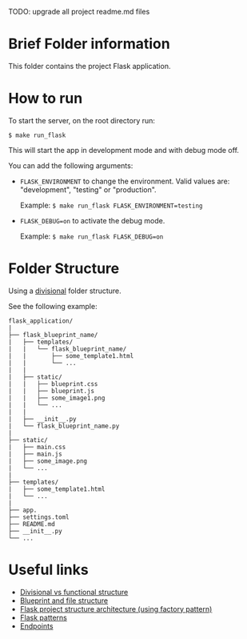 TODO: upgrade all project readme.md files
# Brief Folder information
This folder contains the project Flask application.


# How to run
To start the server, on the root directory run:
```
$ make run_flask
```
This will start the app in development mode and with debug mode off.

You can add the following arguments:
- `FLASK_ENVIRONMENT` to change the environment. Valid values are: "development", "testing" or "production".

    Example: `$ make run_flask FLASK_ENVIRONMENT=testing`
- `FLASK_DEBUG=on` to activate the debug mode.

    Example: `$ make run_flask FLASK_DEBUG=on`


# Folder Structure
Using a [divisional](https://stackoverflow.com/a/40553522/14593213) folder structure.

See the following example:

```
flask_application/
|
├── flask_blueprint_name/
|   ├── templates/
|   |   └── flask_blueprint_name/
|   |       ├── some_template1.html
|   |       └── ...
|   |
|   ├── static/
|   |   ├── blueprint.css
|   |   ├── blueprint.js
|   |   ├── some_image1.png
|   |   └── ...
|   |
|   ├── __init__.py
|   └── flask_blueprint_name.py
|
├── static/
|   ├── main.css
|   ├── main.js
|   ├── some_image.png
|   └── ...
|
├── templates/
|   ├── some_template1.html
|   └── ...
|
├── app.
├── settings.toml
├── README.md
├── __init__.py
└── ...
```


# Useful links
- [Divisional vs functional structure](https://stackoverflow.com/a/40553522/14593213)
- [Blueprint and file structure](https://realpython.com/flask-blueprint/)
- [Flask project structure architecture (using factory pattern)](https://www.youtube.com/watch?v=-qWySnuoaTM)
- [Flask patterns](https://flask.palletsprojects.com/en/2.2.x/patterns/)
- [Endpoints](https://stackoverflow.com/a/19262349/14593213)